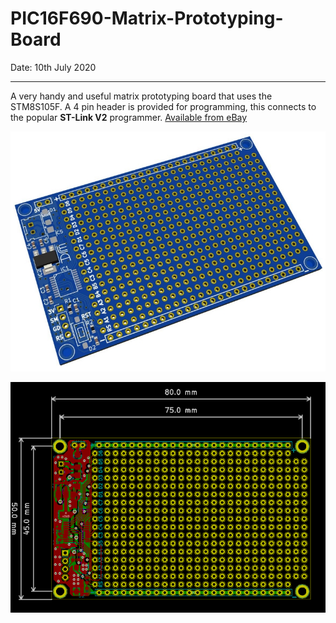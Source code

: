 # PIC16F690-Matrix-Prototyping-Board
Date: 10th July 2020

---

A very handy and useful matrix prototyping board that uses the STM8S105F. A 4 pin header is provided for programming, this connects to the popular **ST-Link V2** programmer. [Available from eBay](https://www.ebay.co.uk/sch/mlabs2018/m.html?_nkw=&_armrs=1&_ipg=&_from=)

![PCB Layout](https://github.com/Mottramlabs/SMT8-Matrix-Prototyping-Board/blob/master/Board%20Details/PIX201073.jpg?raw=true)



![Dims](https://github.com/Mottramlabs/SMT8-Matrix-Prototyping-Board/blob/master/Board%20Details/Dims.png?raw=true)